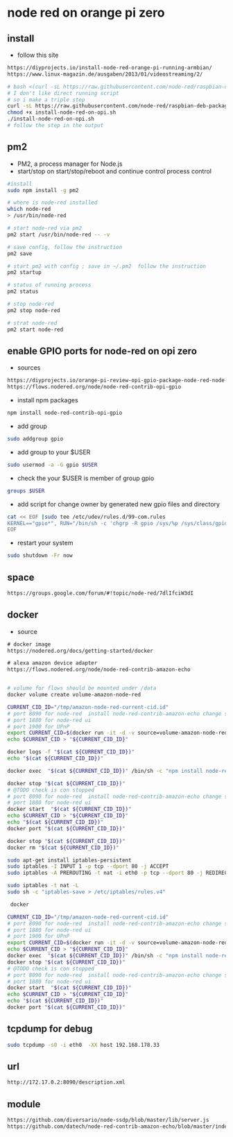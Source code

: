 # node red on orange pi zero

## install

- follow this site

```txt
https://diyprojects.io/install-node-red-orange-pi-running-armbian/
https://www.linux-magazin.de/ausgaben/2013/01/videostreaming/2/
```

```bash
# bash <(curl -sL https://raw.githubusercontent.com/node-red/raspbian-deb-package/master/resources/update-nodejs-and-nodered)
# I don't like direct running script
# so i make a triple step
curl -sL https://raw.githubusercontent.com/node-red/raspbian-deb-package/master/resources/update-nodejs-and-nodered -o install-node-red-on-opi.sh
chmod +x install-node-red-on-opi.sh
./install-node-red-on-opi.sh
# follow the step in the output
```

## pm2

- PM2, a process manager for Node.js
- start/stop on start/stop/reboot and continue control process control

```bash
#install
sudo npm install -g pm2

# where is node-red installed
which node-red
> /usr/bin/node-red

# start node-red via pm2
pm2 start /usr/bin/node-red -- -v

# save config, follow the instruction
pm2 save

# start pm2 with config ; save in ~/.pm2  follow the instruction
pm2 startup

# status of running process
pm2 status

# stop node-red
pm2 stop node-red

# strat node-red
pm2 start node-red
```

## enable GPIO ports for node-red on opi zero

- sources

```txt
https://diyprojects.io/orange-pi-review-opi-gpio-package-node-red-node-red-contrib-opi-gpio/
https://flows.nodered.org/node/node-red-contrib-opi-gpio
```

- install npm packages

```bash
npm install node-red-contrib-opi-gpio
```

- add group

```bash
sudo addgroup gpio
```

- add group to your $USER

```bash
sudo usermod -a -G gpio $USER
```

- check the your $USER is member of group gpio

```bash
groups $USER
```

- add script for change owner by generated new gpio files and directory

```bash
cat << EOF |sudo tee /etc/udev/rules.d/99-com.rules
KERNEL=="gpio*", RUN="/bin/sh -c 'chgrp -R gpio /sys/%p /sys/class/gpio && chmod -R g+w /sys/%p /sys/class/gpio'"
EOF
```

- restart your system

```bash
sudo shutdown -Fr now
```

## space

```txt
https://groups.google.com/forum/#!topic/node-red/7dlIfciW3dI

```

## docker

- source

```txt
# docker image
https://nodered.org/docs/getting-started/docker

# alexa amazon device adapter
https://flows.nodered.org/node/node-red-contrib-amazon-echo
```

```bash create_volume_amazon-node-red.sh

# volume for flows should be mounted under /data
docker volume create volume-amazon-node-red
```

```bash install_container.sh
CURRENT_CID_ID="/tmp/amazon-node-red-current-cid.id"
# port 8090 for node-red  install node-red-contrib-amazon-echo change settings in ui
# port 1880 for node-red ui
# port 1900 for UPnP
export CURRENT_CID=$(docker run -it -d -v source=volume-amazon-node-red,target=/data  -p 8090:8090 -p 1880:1880 -p 1900:1900/udp -p 80:80 --name amazon-node-red nodered/node-red)
echo $CURRENT_CID > "${CURRENT_CID_ID}"
```

```bash enable-log.sh
docker logs -f "$(cat ${CURRENT_CID_ID})"
echo "$(cat ${CURRENT_CID_ID})"
```

```bash install node-red flow
docker exec  "$(cat ${CURRENT_CID_ID})" /bin/sh -c "npm install node-red-contrib-amazon-echo"
```

```bash restart_docker.sh
docker stop "$(cat ${CURRENT_CID_ID})"
# @TODO check is con stopped
# port 8090 for node-red  install node-red-contrib-amazon-echo change settings in ui
# port 1880 for node-red ui
docker start  "$(cat ${CURRENT_CID_ID})"
echo $CURRENT_CID > "${CURRENT_CID_ID}"
echo "$(cat ${CURRENT_CID_ID})"
docker port "$(cat ${CURRENT_CID_ID})"
```

```bash
docker stop "$(cat ${CURRENT_CID_ID})"
docker rm "$(cat ${CURRENT_CID_ID})"
```

```bash
sudo apt-get install iptables-persistent
sudo iptables -I INPUT 1 -p tcp --dport 80 -j ACCEPT
sudo iptables -A PREROUTING -t nat -i eth0 -p tcp --dport 80 -j REDIRECT --to-port 8090

sudo iptables -t nat -L
sudo sh -c "iptables-save > /etc/iptables/rules.v4"
```

```bash
 docker
```

```bash install_container.sh
CURRENT_CID_ID="/tmp/amazon-node-red-current-cid.id"
# port 8090 for node-red  install node-red-contrib-amazon-echo change settings in ui
# port 1880 for node-red ui
# port 1900 for UPnP
export CURRENT_CID=$(docker run -it -d -v source=volume-amazon-node-red,target=/data  -p 8090:8090/tcp -p 1880:1880/tcp -p 1900:1900/udp -p 80:80/tcp -p 443:443/tcp -p 40317:40317/tcp -p 67:67/tcp -p 68:68/tcp -p 53:53/udp  -p 123:123/udp -p  33434:33434/udp  -p 5000:5000/udp -p 5353:5353/udp  -p 50000:50000/udp -p 49317:49317/udp --name amazon-node-red nodered/node-red)
echo $CURRENT_CID > "${CURRENT_CID_ID}"
docker exec  "$(cat ${CURRENT_CID_ID})" /bin/sh -c "npm install node-red-contrib-amazon-echo"
docker stop "$(cat ${CURRENT_CID_ID})"
# @TODO check is con stopped
# port 8090 for node-red  install node-red-contrib-amazon-echo change settings in ui
# port 1880 for node-red ui
docker start  "$(cat ${CURRENT_CID_ID})"
echo $CURRENT_CID > "${CURRENT_CID_ID}"
echo "$(cat ${CURRENT_CID_ID})"
docker port "$(cat ${CURRENT_CID_ID})"
```

## tcpdump for debug

```bash
sudo tcpdump -s0 -i eth0  -XX host 192.168.178.33
```

## url

```txt
http://172.17.0.2:8090/description.xml


```

## module

```txt
https://github.com/diversario/node-ssdp/blob/master/lib/server.js
https://github.com/datech/node-red-contrib-amazon-echo/blob/master/index.js
```
